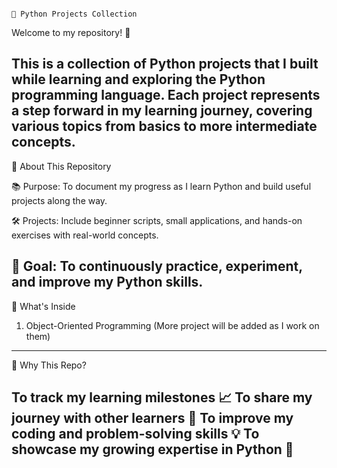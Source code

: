                                                                               🌟 Python Projects Collection
Welcome to my repository! 👋

This is a collection of Python projects that I built while learning and exploring the Python programming language.
Each project represents a step forward in my learning journey, covering various topics from basics to more intermediate concepts.
---------------------------------------------------------------------------------------------------------------------------------------------------------------------------------------------------------------------

🚀 About This Repository

📚 Purpose: To document my progress as I learn Python and build useful projects along the way.

🛠 Projects: Include beginner scripts, small applications, and hands-on exercises with real-world concepts.

🎯 Goal: To continuously practice, experiment, and improve my Python skills.
---------------------------------------------------------------------------------------------------------------------------------------------------------------------------------------------------------------------

📂 What's Inside

1. Object-Oriented Programming
(More project will be added as I work on them)
---------------------------------------------------------------------------------------------------------------------------------------------------------------------------------------------------------------------
 🧠 Why This Repo?

  To track my learning milestones 📈
  To share my journey with other learners 🤝
  To improve my coding and problem-solving skills 💡
  To showcase my growing expertise in Python 🐍
--------------------------------------------------------------------------------------------------------------------------------------------------------------------------------------------------------------------   
